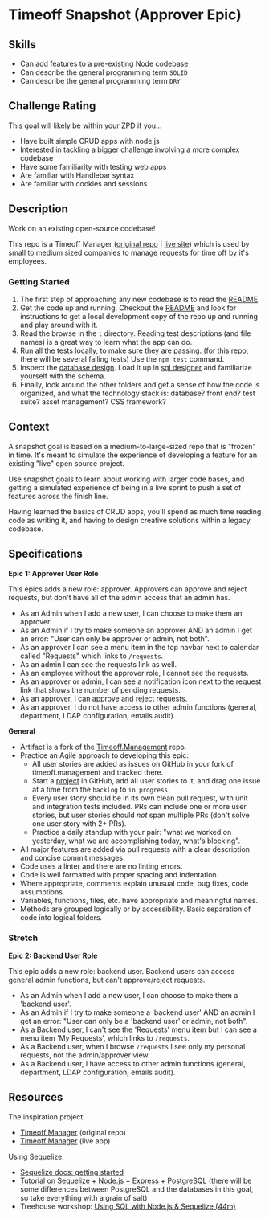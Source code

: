 # Timeoff Snapshot (Approver Epic)

## Skills

- Can add features to a pre-existing Node codebase
- Can describe the general programming term `SOLID`
- Can describe the general programming term `DRY`


## Challenge Rating

This goal will likely be within your ZPD if you...

- Have built simple CRUD apps with node.js
- Interested in tackling a bigger challenge involving a more complex codebase
- Have some familiarity with testing web apps
- Are familiar with Handlebar syntax
- Are familiar with cookies and sessions

## Description

Work on an existing open-source codebase!

This repo is a Timeoff Manager ([original repo](https://github.com/timeoff-management/application) | [live site](http://timeoff.management/)) which is used by small to medium sized companies to manage requests for time off by it's employees.

### Getting Started

1. The first step of approaching any new codebase is to read the [README][repo-readme].
1. Get the code up and running. Checkout the [README][repo-readme] and look for instructions to get a local development copy of the repo up and running and play around with it.
1. Read the browse in the `t` directory. Reading test descriptions (and file names) is a great way to learn what the app can do.
1. Run all the tests locally, to make sure they are passing. (for this repo, there will be several failing tests) Use the `npm test` command.
1. Inspect the [database design][repo-db-design]. Load it up in [sql designer](http://sql.apps.learnersguild.org/) and familiarize yourself with the schema.
1. Finally, look around the other folders and get a sense of how the code is organized, and what the technology stack is: database? front end? test suite? asset management? CSS framework?

## Context

A snapshot goal is based on a medium-to-large-sized repo that is "frozen" in time. It's meant to simulate the experience of developing a feature for an existing "live" open source project.

Use snapshot goals to learn about working with larger code bases, and getting a simulated experience of being in a live sprint to push a set of features across the finish line.

Having learned the basics of CRUD apps, you'll spend as much time reading code as writing it, and having to design creative solutions within a legacy codebase.

## Specifications

**Epic 1: Approver User Role**

This epics adds a new role: approver. Approvers can approve and reject requests, but don't have all of the admin access that an admin has.

- As an Admin when I add a new user, I can choose to make them an approver.
- As an Admin if I try to make someone an approver AND an admin I get an error: "User can only be approver or admin, not both".
- As an approver I can see a menu item in the top navbar next to calendar called "Requests" which links to `/requests`.
- As an admin I can see the requests link as well.
- As an employee without the approver role, I cannot see the requests.
- As an approver or admin, I can see a notification icon next to the request link that shows the number of pending requests.
- As an approver, I can approve and reject requests.
- As an approver, I do not have access to other admin functions (general, department, LDAP configuration, emails audit).

**General**

- Artifact is a fork of the [Timeoff.Management][repo] repo.
- Practice an Agile approach to developing this epic:
  - All user stories are added as issues on GitHub in your fork of timeoff.management and tracked there.
  - Start a [project](https://help.github.com/articles/about-projects/) in GitHub, add all user stories to it, and drag one issue at a time from the `backlog` to `in progress`.
  - Every user story should be in its own clean pull request, with unit and integration tests included. PRs can include one or more user stories, but user stories should _not_ span multiple PRs (don't solve one user story with 2+ PRs).
  - Practice a daily standup with your pair: "what we worked on yesterday, what we are accomplishing today, what's blocking".
- All major features are added via pull requests with a clear description and concise commit messages.
- Code uses a linter and there are no linting errors.
- Code is well formatted with proper spacing and indentation.
- Where appropriate, comments explain unusual code, bug fixes, code assumptions.
- Variables, functions, files, etc. have appropriate and meaningful names.
- Methods are grouped logically or by accessibility. Basic separation of code into logical folders.

### Stretch

**Epic 2: Backend User Role**

This epic adds a new role: backend user. Backend users can access general admin functions, but can't approve/reject requests.

- As an Admin when I add a new user, I can choose to make them a 'backend user'.
- As an Admin if I try to make someone a 'backend user' AND an admin I get an error: "User can only be a 'backend user' or admin, not both".
- As a Backend user, I can't see the 'Requests' menu item but I can see a menu item 'My Requests', which links to `/requests`.
- As a Backend user, when I browse `/requests` I see only my personal requests, not the admin/approver view.
- As a Backend user, I have access to other admin functions (general, department, LDAP configuration, emails audit).

## Resources

The inspiration project:

- [Timeoff Manager](https://github.com/timeoff-management/application) (original repo)
- [Timeoff Manager](http://timeoff.management/) (live app)

Using Sequelize:

- [Sequelize docs: getting started](http://docs.sequelizejs.com/en/latest/docs/getting-started/)
- [Tutorial on Sequelize + Node.js + Express + PostgreSQL](https://scotch.io/tutorials/getting-started-with-node-express-and-postgres-using-sequelize) (there will be some differences between PostgreSQL and the databases in this goal, so take everything with a grain of salt)
- Treehouse workshop: [Using SQL with Node.js & Sequelize (44m)](https://teamtreehouse.com/library/using-sql-and-nodejs-with-sequelize)

[repo]: https://github.com/GuildCrafts/timeoff.management/
[repo-readme]: https://github.com/GuildCrafts/timeoff.management/blob/master/README.md
[repo-db-design]: https://github.com/GuildCrafts/timeoff.management/blob/master/docs/db_design.txt
